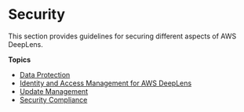 # Security<a name="security"></a>

This section provides guidelines for securing different aspects of AWS DeepLens\.

**Topics**
+ [Data Protection](deeplens-security-data-protection.md)
+ [Identity and Access Management for AWS DeepLens](security-iam.md)
+ [Update Management](deeplens-security-update-management.md)
+ [Security Compliance](security-compliance.md)